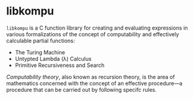 # libkompu

`libkompu` is a C function library for creating and evaluating expressions in various formalizations of the concept of computability and effectively calculable partial functions:

* The Turing Machine
* Untypted Lambda (&#955;) Calculus
* Primitive Recursiveness and Search

*Computability theory*, also known as recursion theory, is the area of mathematics concerned with the concept of an effective procedure&mdash;a procedure that can be carried out by following specifc rules.
